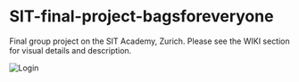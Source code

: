 # SIT-final-project-bagsforeveryone

Final group project on the SIT Academy, Zurich. 
Please see the WIKI section for visual details and description.

![Login](https://user-images.githubusercontent.com/98163212/203484896-9261eef8-564b-4ed1-9e9e-8c6175eb67e0.jpg)
